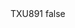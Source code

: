 <?xml version="1.0" encoding="UTF-8"?>
<CustomMetadata xmlns="http://soap.sforce.com/2006/04/metadata">
    <label>TXU891</label>
    <protected>false</protected>
</CustomMetadata>
